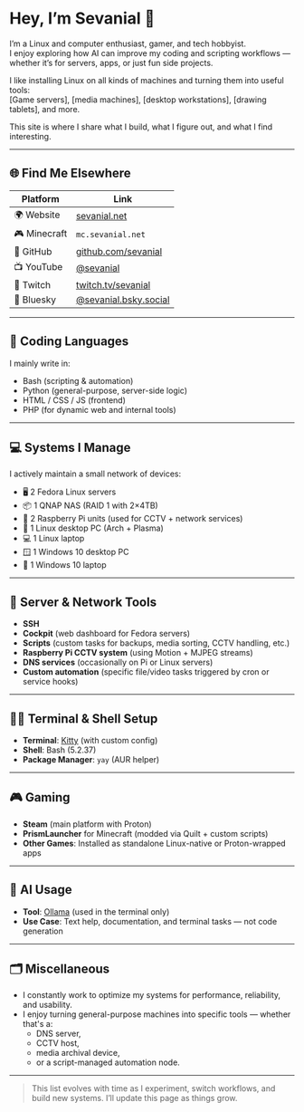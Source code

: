 # Hey, I’m Sevanial 👋

I’m a Linux and computer enthusiast, gamer, and tech hobbyist.  
I enjoy exploring how AI can improve my coding and scripting workflows — whether it’s for servers, apps, or just fun side projects.

I like installing Linux on all kinds of machines and turning them into useful tools:  
[Game servers], [media machines], [desktop workstations], [drawing tablets], and more.

This site is where I share what I build, what I figure out, and what I find interesting.

---


## 🌐 Find Me Elsewhere

| Platform     | Link                                  |
|--------------|----------------------------------------|
| 🌍 Website   | [sevanial.net](https://sevanial.net)   |
| 🎮 Minecraft | `mc.sevanial.net`                      |
| 🧠 GitHub    | [github.com/sevanial](https://github.com/sevanial) |
| 📺 YouTube   | [@sevanial](https://youtube.com/@sevanial) |
| 🔴 Twitch    | [twitch.tv/sevanial](https://twitch.tv/sevanial) |
| 🌌 Bluesky   | [@sevanial.bsky.social](https://bsky.app/profile/sevanial.bsky.social) |

---

## 🧠 Coding Languages

I mainly write in:

- Bash (scripting & automation)
- Python (general-purpose, server-side logic)
- HTML / CSS / JS (frontend)
- PHP (for dynamic web and internal tools)

---

## 💻 Systems I Manage

I actively maintain a small network of devices:

- 🖥️ 2 Fedora Linux servers
- 📦 1 QNAP NAS (RAID 1 with 2×4TB)
- 🍓 2 Raspberry Pi units (used for CCTV + network services)
- 🐧 1 Linux desktop PC (Arch + Plasma)
- 💻 1 Linux laptop
- 🪟 1 Windows 10 desktop PC
- 💼 1 Windows 10 laptop

---

## 🔧 Server & Network Tools

- **SSH**
- **Cockpit** (web dashboard for Fedora servers)
- **Scripts** (custom tasks for backups, media sorting, CCTV handling, etc.)
- **Raspberry Pi CCTV system** (using Motion + MJPEG streams)
- **DNS services** (occasionally on Pi or Linux servers)
- **Custom automation** (specific file/video tasks triggered by cron or service hooks)

---

## 🧑‍💻 Terminal & Shell Setup

- **Terminal**: [Kitty](https://sw.kovidgoyal.net/kitty/) (with custom config)
- **Shell**: Bash (5.2.37)
- **Package Manager**: `yay` (AUR helper)  
---

## 🎮 Gaming

- **Steam** (main platform with Proton)
- **PrismLauncher** for Minecraft (modded via Quilt + custom scripts)
- **Other Games**: Installed as standalone Linux-native or Proton-wrapped apps

---

## 🤖 AI Usage

- **Tool**: [Ollama](https://ollama.com) (used in the terminal only)
- **Use Case**: Text help, documentation, and terminal tasks — not code generation

---

## 🗂 Miscellaneous

- I constantly work to optimize my systems for performance, reliability, and usability.
- I enjoy turning general-purpose machines into specific tools — whether that's a:
  - DNS server,
  - CCTV host,
  - media archival device,
  - or a script-managed automation node.

---

> This list evolves with time as I experiment, switch workflows, and build new systems. I’ll update this page as things grow.


